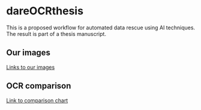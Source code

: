 # dareOCRthesis
This is a proposed workflow for automated data rescue using AI techniques. The result is part of a thesis manuscript.
## Our images
[Links to our images](Images/Document.md)
## OCR comparison
[Link to comparison chart](OCR_Compare/OCR.md)

